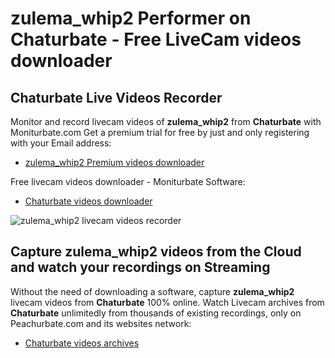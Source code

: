 # zulema_whip2 Performer on Chaturbate - Free LiveCam videos downloader

## Chaturbate Live Videos Recorder

Monitor and record livecam videos of **zulema_whip2** from **Chaturbate** with Moniturbate.com
Get a premium trial for free by just and only registering with your Email address:
* [zulema_whip2 Premium videos downloader](https://moniturbate.com/request-demo-licence-key.html)

Free livecam videos downloader - Moniturbate Software:
* [Chaturbate videos downloader](https://moniturbate.com/moniturbate-download-software.html)

![zulema_whip2 livecam videos recorder](https://peachurnet.com/templates/moniturbate-software.png)


## Capture zulema_whip2 videos from the Cloud and watch your recordings on Streaming

Without the need of downloading a software, capture **zulema_whip2** livecam videos from **Chaturbate** 100% online.
Watch Livecam archives from **Chaturbate** unlimitedly from thousands of existing recordings, only on Peachurbate.com and its websites network:
* [Chaturbate videos archives](https://peachurnet.com/)